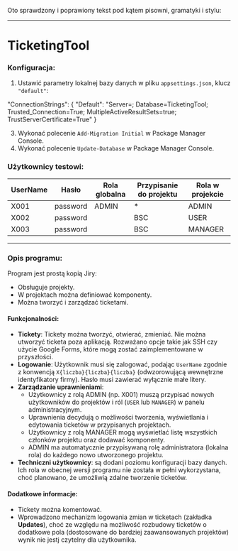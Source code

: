 Oto sprawdzony i poprawiony tekst pod kątem pisowni, gramatyki i stylu:

---

# TicketingTool

### Konfiguracja:
1. Ustawić parametry lokalnej bazy danych w pliku `appsettings.json`, klucz `"default"`:
   
  "ConnectionStrings": {
  "Default":
    "Server=**<LOKALNY SERWER>**;
    Database=TicketingTool;
    Trusted_Connection=True;
    MultipleActiveResultSets=true;
    TrustServerCertificate=True"
  }

3. Wykonać polecenie `Add-Migration Initial` w Package Manager Console.
4. Wykonać polecenie `Update-Database` w Package Manager Console.

### Użytkownicy testowi:
| UserName | Hasło     | Rola globalna | Przypisanie do projektu | Rola w projekcie |
|----------|-----------|---------------|--------------------------|------------------|
| X001     | password  | ADMIN         | *                        | ADMIN            |
| X002     | password  |               | BSC                      | USER             |
| X003     | password  |               | BSC                      | MANAGER          |

---

### Opis programu:
Program jest prostą kopią Jiry:
- Obsługuje projekty.
- W projektach można definiować komponenty.
- Można tworzyć i zarządzać ticketami.

#### Funkcjonalności:
- **Tickety**: Tickety można tworzyć, otwierać, zmieniać. Nie można utworzyć ticketa poza aplikacją. Rozważano opcje takie jak SSH czy użycie Google Forms, które mogą zostać zaimplementowane w przyszłości.
- **Logowanie**: Użytkownik musi się zalogować, podając `UserName` zgodnie z konwencją `X{liczba}{liczba}{liczba}` (odwzorowującą wewnętrzne identyfikatory firmy). Hasło musi zawierać wyłącznie małe litery.
- **Zarządzanie uprawnieniami**: 
  - Użytkownicy z rolą ADMIN (np. X001) muszą przypisać nowych użytkowników do projektów i ról (`USER` lub `MANAGER`) w panelu administracyjnym.
  - Uprawnienia decydują o możliwości tworzenia, wyświetlania i edytowania ticketów w przypisanych projektach.
  - Użytkownicy z rolą MANAGER mogą wyświetlać listę wszystkich członków projektu oraz dodawać komponenty.
  - ADMIN ma automatycznie przypisywaną rolę administratora (lokalna rola) do każdego nowo utworzonego projektu.
- **Techniczni użytkownicy**: są dodani poziomu konfiguracji bazy danych. Ich rola w obecnej wersji programu nie została w pełni wykorzystana, choć planowano, że umożliwią zdalne tworzenie ticketów.

#### Dodatkowe informacje:
- Tickety można komentować.
- Wprowadzono mechanizm logowania zmian w ticketach (zakładka **Updates**), choć ze względu na możliwość rozbudowy ticketów o dodatkowe pola (dostosowane do bardziej zaawansowanych projektów) wynik nie jestj czytelny dla użytkownika.
